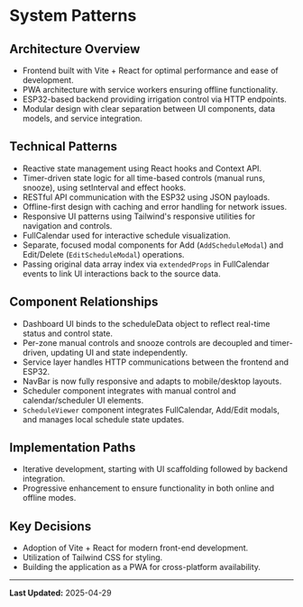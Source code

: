 # System Patterns

## Architecture Overview
- Frontend built with Vite + React for optimal performance and ease of development.
- PWA architecture with service workers ensuring offline functionality.
- ESP32-based backend providing irrigation control via HTTP endpoints.
- Modular design with clear separation between UI components, data models, and service integration.

## Technical Patterns
- Reactive state management using React hooks and Context API.
- Timer-driven state logic for all time-based controls (manual runs, snooze), using setInterval and effect hooks.
- RESTful API communication with the ESP32 using JSON payloads.
- Offline-first design with caching and error handling for network issues.
- Responsive UI patterns using Tailwind's responsive utilities for navigation and controls.
- FullCalendar used for interactive schedule visualization.
- Separate, focused modal components for Add (`AddScheduleModal`) and Edit/Delete (`EditScheduleModal`) operations.
- Passing original data array index via `extendedProps` in FullCalendar events to link UI interactions back to the source data.

## Component Relationships
- Dashboard UI binds to the scheduleData object to reflect real-time status and control state.
- Per-zone manual controls and snooze controls are decoupled and timer-driven, updating UI and state independently.
- Service layer handles HTTP communications between the frontend and ESP32.
- NavBar is now fully responsive and adapts to mobile/desktop layouts.
- Scheduler component integrates with manual control and calendar/scheduler UI elements.
- `ScheduleViewer` component integrates FullCalendar, Add/Edit modals, and manages local schedule state updates.

## Implementation Paths
- Iterative development, starting with UI scaffolding followed by backend integration.
- Progressive enhancement to ensure functionality in both online and offline modes.

## Key Decisions
- Adoption of Vite + React for modern front-end development.
- Utilization of Tailwind CSS for styling.
- Building the application as a PWA for cross-platform availability.

---

**Last Updated:** 2025-04-29
